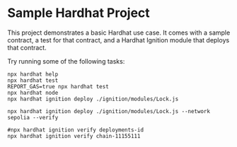 # Sample Hardhat Project

This project demonstrates a basic Hardhat use case. It comes with a sample contract, a test for that contract, and a Hardhat Ignition module that deploys that contract.

Try running some of the following tasks:

```shell
npx hardhat help
npx hardhat test
REPORT_GAS=true npx hardhat test
npx hardhat node
npx hardhat ignition deploy ./ignition/modules/Lock.js
```
```shell
npx hardhat ignition deploy ./ignition/modules/Lock.js --network sepolia --verify

#npx hardhat ignition verify deployments-id
npx hardhat ignition verify chain-11155111
```